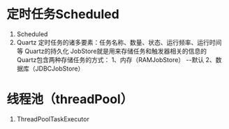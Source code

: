 # 定时任务Scheduled

1. Scheduled
2. Quartz
   定时任务的诸多要素：任务名称、数量、状态、运行频率、运行时间等
   Quartz的持久化
   JobStore就是用来存储任务和触发器相关的信息的
   Quartz包含两种存储任务的方式：   1、内存（RAMJobStore）    --默认
                                2、数据库（JDBCJobStore）
# 线程池（threadPool）
1. ThreadPoolTaskExecutor